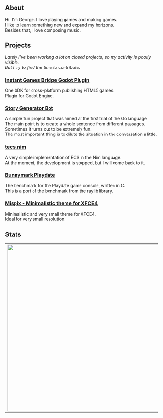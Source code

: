 ## About

Hi. I'm George. I love playing games and making games. <br/>
I like to learn something new and expand my horizons. <br/>
Besides that, I love composing music.


## Projects
_Lately I've been working a lot on closed projects, so my activity is poorly visible. <br/>
But I try to find the time to contribute._

### [Instant Games Bridge Godot Plugin](https://github.com/instant-games-bridge/instant-games-bridge-godot)
One SDK for cross-platform publishing HTML5 games.<br /> 
Plugin for Godot Engine. 

### [Story Generator Bot](https://github.com/Timofffee/StoryGeneratorBot)
A simple fun project that was aimed at the first trial of the Go language.<br/> 
The main point is to create a whole sentence from different passages. <br/>
Sometimes it turns out to be extremely fun. <br/>
The most important thing is to dilute the situation in the conversation a little.

### [tecs.nim](https://github.com/Timofffee/tecs.nim)
A very simple implementation of ECS in the Nim language. <br />
At the moment, the development is stopped, but I will come back to it.

### [Bunnymark Playdate](https://github.com/Timofffee/bunnymark-playdate)
The benchmark for the Playdate game console, written in C. <br />
This is a port of the benchmark from the raylib library.

### [Mispix - Minimalistic theme for XFCE4](https://github.com/Timofffee/mispix-xfce4-theme)
Minimalistic and very small theme for XFCE4. <br />
Ideal for very small resolution.


## Stats

<p align="center">
  <table border="0"  style="border: 0;">
  <tr>
      <td style="border: 0;"><img width="550px" align="left" src="https://github-readme-stats.vercel.app/api?username=timofffee&layout=compact&theme=radical&hide_border=true&hide_title=true&icon_color=5194f0&bg_color=0d1117" /></td>
      <td style="border: 0;"><img width="550px" src="https://github-readme-stats.vercel.app/api/top-langs/?username=timofffee&layout=compact&theme=radical&hide=php,html,python&hide_border=true&hide_title=true&icon_color=5194f0&bg_color=0d1117" /></td>
  </tr>   
</table>
</p>

<br />
